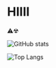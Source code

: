 # HIIII 

⚠☢

![GitHub stats](https://github-readme-stats.vercel.app/api?username=xamusco&show_icons=true&bg_color=1c0727&border_color=e6ffe6&text_color=a9a9a9&title_color=bda5ff&icon_color=#005cae)

![Top Langs](https://github-readme-stats.vercel.app/api/top-langs/?username=xamusco&layout=pie&bg_color=1c0727&border_color=e6ffe6&text_color=a9a9a9&title_color=bda5ff)

<!--
**xamusco/xamusco** is a ✨ _special_ ✨ repository because its `README.md` (this file) appears on your GitHub profile.

![descriçao opcional](url) - por imagem, da pra por imagem no drive e abrir pela url?

Here are some ideas to get you started:

- 🔭 I’m currently working on ...
- 🌱 I’m currently learning ...
- 👯 I’m looking to collaborate on ...
- 🤔 I’m looking for help with ...
- 💬 Ask me about ...
- 📫 How to reach me: ...
- 😄 Pronouns: ...
- ⚡ Fun fact: ...
-->
